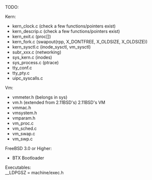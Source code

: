 TODO:

Kern:
- kern_clock.c (check a few functions/pointers exist)
- kern_descrip.c (check a few functions/pointers exist)
- kern_exit.c (proc[])
- kern_fork.c (swapout(rpp, X_DONTFREE, X_OLDSIZE, X_OLDSIZE))
- kern_sysctl.c (inode_sysctl, vm_sysctl)
- subr_xxx.c (networking)
- sys_kern.c (inodes)
- sys_process.c (ptrace)
- tty_conf.c
- tty_pty.c
- uipc_syscalls.c

Vm:
- vmmeter.h (belongs in sys)
- vm.h (extended from 2.11BSD's)
2.11BSD's VM
- vmmac.h
- vmsystem.h
- vmparam.h
- vm_proc.c
- vm_sched.c
- vm_swap.c
- vm_swp.c

FreeBSD 3.0 or Higher:
- BTX Bootloader


Executables:  
__LDPGSZ = machine/exec.h